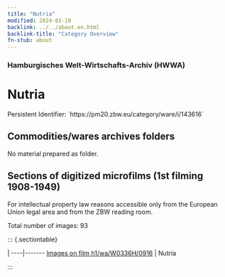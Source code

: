 ```yaml
---
title: "Nutria"
modified: 2024-01-19
backlink: ../../about.en.html
backlink-title: "Category Overview"
fn-stub: about
---
```


### Hamburgisches Welt-Wirtschafts-Archiv (HWWA)

# Nutria

<div class="hint">Persistent Identifier: `https://pm20.zbw.eu/category/ware/i/143616`</div>







## Commodities/wares archives folders





No material prepared as folder.



<a id="filmsections" />

## Sections of digitized microfilms (1st filming 1908-1949)

<p>For intellectual property law reasons accessible only from the European Union legal area and from the ZBW reading room.</p>



<p>Total number of images: 93</p>




::: {.sectiontable}

 | 
----|-------
<a class="btn" href="https://pm20.zbw.eu/film/h1/wa/W0336H/0916" rel="nofollow">Images on film h1/wa/W0336H/0916</a> | Nutria


:::
















